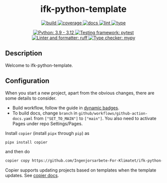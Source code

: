 <h1 align="center">ifk-python-template</h1>

<p align="center">
    <a href="https://github.com/Ingenjorsarbete-For-Klimatet/ifk-python-template/actions/workflows/github-action-build.yaml">
        <img src="https://github.com/Ingenjorsarbete-For-Klimatet/ifk-python-template/actions/workflows/github-action-build.yaml/badge.svg?branch=main" alt="build" style="max-width: 100%;">
    </a>
    <a href="https://github.com/Ingenjorsarbete-For-Klimatet/ifk-python-template/actions/workflows/github-action-build.yaml">
        <img src="https://img.shields.io/endpoint?logo=github&labelColor=%23333a41&logoColor=%23959da5&url=https://gist.githubusercontent.com/mgcth/955d89d05ed9ca61fb3774bc68bbae33/raw/ifk-python-template-coverage-badge.json" alt="coverage" style="max-width: 100%;">
    </a>
    <a href="https://github.com/Ingenjorsarbete-For-Klimatet/ifk-python-template/actions/workflows/github-action-docs.yaml">
        <img src="https://github.com/Ingenjorsarbete-For-Klimatet/ifk-python-template/actions/workflows/github-action-docs.yaml/badge.svg?branch=main" alt="docs" style="max-width: 100%;">
    </a>
    <a href="https://github.com/Ingenjorsarbete-For-Klimatet/ifk-python-template/actions/workflows/github-action-lint.yaml">
        <img src="https://github.com/Ingenjorsarbete-For-Klimatet/ifk-python-template/actions/workflows/github-action-lint.yaml/badge.svg?branch=main" alt="lint" style="max-width: 100%;">
    </a>
    <a href="https://github.com/Ingenjorsarbete-For-Klimatet/ifk-python-template/actions/workflows/github-action-type.yaml">
        <img src="https://github.com/Ingenjorsarbete-For-Klimatet/ifk-python-template/actions/workflows/github-action-type.yaml/badge.svg?branch=main" alt="type" style="max-width: 100%;">
    </a>
</p>

<p align="center">
    <a href="https://www.python.org">
        <img src="https://img.shields.io/badge/Python-3.9%20-%203.12-blue" alt="Python: 3.9 - 3.12" style="max-width: 100%;">
    </a>
    <a href="https://pytest.org">
        <img src="https://img.shields.io/badge/Testing_framework-pytest-a04000" alt="Testing framework: pytest" style="max-width: 100%;">
    </a>
    <a href="https://github.com/astral-sh/ruff">
        <img src="https://img.shields.io/badge/Linter-ruff-black" alt="Linter and formatter: ruff" style="max-width: 100%;">
    </a>
    <a href="http://mypy-lang.org">
        <img src="https://img.shields.io/badge/Type_checker-mypy-1674b1" alt="Type checker: mypy" style="max-width: 100%;">
    </a>
</p>

## Description

Welcome to ifk-python-template.

## Configuration

When you start a new project, apart from the obvious changes,
there are some details to consider.

- Build workflow, follow the guide in [dynamic badges](https://github.com/Schneegans/dynamic-badges-action).
- To build docs, change `branch` in `github/workflows/github-action-docs.yaml`
from `["SET_TO_MAIN"]` to `["main"]`. You also need to activate Pages under repo
Settings/Pages.

Install `copier` (install `pipx` through `pip`) as

```bash
pipx install copier
```

and then do

```bash
copier copy https://github.com/Ingenjorsarbete-For-Klimatet/ifk-python-template.git /path/to/project-name
```

Copier supports updating projects based on templates when the template updates.
See <a href="https://copier.readthedocs.io/en/stable/" taget="_blank">copier docs</a>.